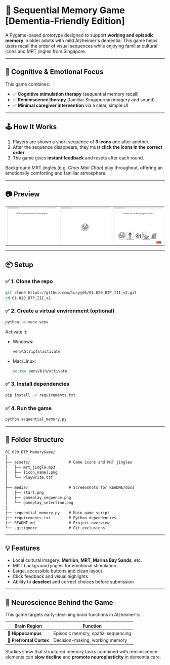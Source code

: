 # 🧠 Sequential Memory Game [Dementia-Friendly Edition]

A Pygame-based prototype designed to support **working and episodic memory** in older adults with mild Alzheimer's dementia. This game helps users recall the order of visual sequences while enjoying familiar cultural icons and MRT jingles from Singapore.

---

## 🧪 Cognitive & Emotional Focus

This game combines:
- ✅ **Cognitive stimulation therapy** (sequential memory recall)
- ✅ **Reminiscence therapy** (familiar Singaporean imagery and sound)
- ✅ **Minimal caregiver intervention** via a clear, simple UI

---

## 🕹️ How It Works

1. Players are shown a short sequence of **3 icons** one after another.
2. After the sequence disappears, they must **click the icons in the correct order**.
3. The game gives **instant feedback** and resets after each round.

Background MRT jingles (e.g. *Chan Mali Chan*) play throughout, offering an emotionally comforting and familiar atmosphere.

---

## 📷 Preview

<table>
  <tr>
    <td><img src="media/start.png" width="250"/></td>
    <td><img src="media/gameplay_sequence.png" width="250"/></td>
    <td><img src="media/gameplay_selection.png" width="250"/></td>
  </tr>
</table>

---

## 📦 Setup

### ✅ 1. Clone the repo

```bash
git clone https://github.com/lucyy05/01.020_DTP_III_v2.git
cd 01.020_DTP_III_v2
````

### ✅ 2. Create a virtual environment (optional)

```bash
python -m venv venv
```

Activate it:

* Windows:

  ```bash
  venv\Scripts\activate
  ```
* Mac/Linux:

  ```bash
  source venv/bin/activate
  ```

### ✅ 3. Install dependencies

```bash
pip install -r requirements.txt
```

### ✅ 4. Run the game

```bash
python sequential_memory.py
```

---

## 📁 Folder Structure

```
01.020_DTP_MemoryGame/
│
├── assets/                 # Game icons and MRT jingles
│   ├── mrt_jingle.mp3
│   ├── [icon_name].png
│   └── Playwrite.ttf
│
├── media/                  # Screenshots for README/docs
│   ├── start.png
│   ├── gameplay_sequence.png
│   └── gameplay_selection.png
│
├── sequential_memory.py    # Main game script
├── requirements.txt        # Python dependencies
├── README.md               # Project overview
└── .gitignore              # Git exclusions
```

---

## 💡 Features

* Local cultural imagery: **Merlion, MRT, Marina Bay Sands**, etc.
* MRT background jingles for emotional stimulation
* Large, accessible buttons and clean layout
* Click feedback and visual highlights
* Ability to **deselect** and correct choices before submission

---

## 🧬 Neuroscience Behind the Game

This game targets early-declining brain functions in Alzheimer's:

| Brain Region             | Function                            |
| ------------------------ | ----------------------------------- |
| 🧠 **Hippocampus**       | Episodic memory, spatial sequencing |
| 🧠 **Prefrontal Cortex** | Decision-making, working memory     |

Studies show that structured memory tasks combined with reminiscence elements can **slow decline** and **promote neuroplasticity** in dementia care.